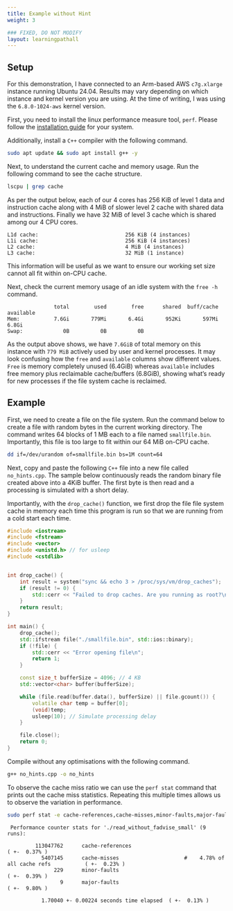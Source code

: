 ```yaml
---
title: Example without Hint
weight: 3

### FIXED, DO NOT MODIFY
layout: learningpathall
---
```


## Setup

For this demonstration, I have connected to an Arm-based AWS `c7g.xlarge` instance running Ubuntu 24.04. Results may vary depending on which instance and kernel version you are using. At the time of writing, I was using the `6.8.0-1024-aws` kernel version. 

First, you need to install the linux performance measure tool, `perf`. Please follow the [installation guide](https://learn.arm.com/install-guides/perf/) for your system. 

Additionally, install a `C++` compiler with the following command. 

```bash
sudo apt update && sudo apt install g++ -y
```

Next, to understand the current cache and memory usage. Run the following command to see the cache structure.

```bash
lscpu | grep cache
```

As per the output below, each of our 4 cores has 256 KiB of level 1 data and instruction cache along with 4 MiB of slower level 2 cache with shared data and instructions. Finally we have 32 MiB of level 3 cache which is shared among our 4 CPU cores. 

```output  
L1d cache:                            256 KiB (4 instances)
L1i cache:                            256 KiB (4 instances)
L2 cache:                             4 MiB (4 instances)
L3 cache:                             32 MiB (1 instance)
```

This information will be useful as we want to ensure our working set size cannot all fit within on-CPU cache. 

Next, check the current memory usage of an idle system with the `free -h` command. 

```output
               total        used        free      shared  buff/cache   available
Mem:           7.6Gi       779Mi       6.4Gi       952Ki       597Mi       6.8Gi
Swap:             0B          0B          0B
```

As the output above shows, we have `7.6GiB` of total memory on this instance with `779 MiB` actively used by user and kernel processes. It may look confusing how the `free` and `available` columns show different values. `Free` is memory completely unused (6.4GiB) whereas `available` includes free memory plus reclaimable cache/buffers (6.8GiB), showing what’s ready for new processes if the file system cache is reclaimed. 


## Example

First, we need to create a file on the file system. Run the command below to create a file with random bytes in the current working directory. The command writes 64 blocks of 1 MB each to a file named `smallfile.bin`. Importantly, this file is too large to fit within our 64 MiB on-CPU cache. 

```bash
dd if=/dev/urandom of=smallfile.bin bs=1M count=64
```

Next, copy and paste the following `C++` file into a new file called `no_hints.cpp`. The sample below continuously reads the random binary file created above into a 4KiB buffer. The first byte is then read and a processing is simulated with a short delay. 

Importantly, with the `drop_cache()` function, we first drop the file file system cache in memory each time this program is run so that we are running from a cold start each time. 

```cpp
#include <iostream>
#include <fstream>
#include <vector>
#include <unistd.h> // for usleep
#include <cstdlib>


int drop_cache() {
    int result = system("sync && echo 3 > /proc/sys/vm/drop_caches");
    if (result != 0) {
        std::cerr << "Failed to drop caches. Are you running as root?\n";
    }
    return result;
}

int main() {
    drop_cache();
    std::ifstream file("./smallfile.bin", std::ios::binary);
    if (!file) {
        std::cerr << "Error opening file\n";
        return 1;
    }

    const size_t bufferSize = 4096; // 4 KB
    std::vector<char> buffer(bufferSize);

    while (file.read(buffer.data(), bufferSize) || file.gcount()) {
        volatile char temp = buffer[0];
        (void)temp;
        usleep(10); // Simulate processing delay
    }

    file.close();
    return 0;
}

```

Compile without any optimisations with the following command. 

```bash
g++ no_hints.cpp -o no_hints
```

To observe the cache miss ratio we can use the `perf stat` command that prints out the cache miss statistics. Repeating this multiple times allows us to observe the variation in performance. 

```bash
sudo perf stat -e cache-references,cache-misses,minor-faults,major-faults -r 9 ./no_hints
```

```output
 Performance counter stats for './read_without_fadvise_small' (9 runs):

         113047762      cache-references                                                        ( +-  0.37% )
           5407145      cache-misses                     #    4.78% of all cache refs           ( +-  0.23% )
               229      minor-faults                                                            ( +-  0.39% )
                 9      major-faults                                                            ( +-  9.80% )

           1.70040 +- 0.00224 seconds time elapsed  ( +-  0.13% )
```